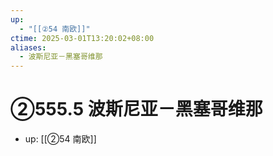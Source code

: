 ```yaml
---
up:
  - "[[②54 南欧]]"
ctime: 2025-03-01T13:20:02+08:00
aliases:
  - 波斯尼亚－黑塞哥维那
---
```


# ②555.5 波斯尼亚－黑塞哥维那

- up: [[②54 南欧]]
